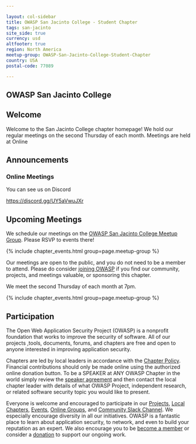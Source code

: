 ```yaml
---

layout: col-sidebar
title: OWASP San Jacinto College - Student Chapter
tags: san-jacinto
site_side: true
currency: usd
altfooter: true
region: North America
meetup-group: OWASP-San-Jacinto-College-Student-Chapter
country: USA
postal-code: 77089

---
```

## OWASP San Jacinto College

## Welcome

Welcome to the San Jacinto College chapter homepage! We hold our regular meetings on the second Thursday of each month. Meetings are held at Online

## Announcements

### Online Meetings
You can see us on Discord 

https://discord.gg/UY5aVwuJXr

## Upcoming Meetings

We schedule our meetings on the [OWASP San Jacinto College Meetup Group](https://www.meetup.com/OWASP-San-Jacinto-College-Student-Chapter/). Please RSVP to events there!

{% include chapter_events.html group=page.meetup-group %}

Our meetings are open to the public, and you do not need to be a member to attend. Please do consider [joining OWASP](https://owasp.org/membership/) if you find our community, projects, and meetings valuable, or sponsoring this chapter.

We meet the second Thursday of each month at 7pm.


{% include chapter_events.html group=page.meetup-group %}

## Participation

The Open Web Application Security Project (OWASP) is a nonprofit foundation that works to improve the security of software. All of our projects ,tools, documents, forums, and chapters are free and open to anyone interested in improving application security.

Chapters are led by local leaders in accordance with the [Chapter Policy](https://owasp.org/www-policy/operational/chapters). Financial contributions should only be made online using the authorized online donation button. To be a SPEAKER at ANY OWASP Chapter in the world simply review the [speaker agreement](/www-policy/speaker-agreement) and then contact the local chapter leader with details of what OWASP Project, independent research, or related software security topic you would like to present.

Everyone is welcome and encouraged to participate in our [Projects](/projects), [Local Chapters](/chapters), [Events](/events), [Online Groups](https://groups.google.com/a/owasp.com/), and [Community Slack Channel](https://owasp.slack.com/). We especially encourage diversity in all our initiatives. OWASP is a fantastic place to learn about application security, to network, and even to build your reputation as an expert. We also encourage you to be [become a member](/membership) or consider a [donation](/donate) to support our ongoing work.
